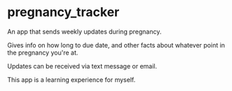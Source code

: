 # pregnancy_tracker
An app that sends weekly updates during pregnancy. 

Gives info on how long to due date, and other facts about whatever point in the pregnancy you're at.
  
Updates can be received via text message or email. 

This app is a learning experience for myself. 